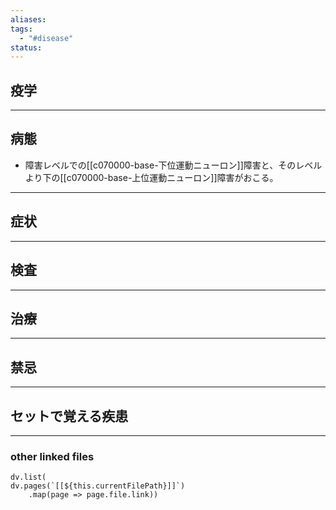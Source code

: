 ```yaml
---
aliases: 
tags:
  - "#disease"
status:
---
```

## 疫学
---
## 病態
- 障害レベルでの[[c070000-base-下位運動ニューロン]]障害と、そのレベルより下の[[c070000-base-上位運動ニューロン]]障害がおこる。
---
## 症状
---
## 検査
---
## 治療
---
## 禁忌
---
## セットで覚える疾患
---
### other linked files
```dataviewjs
dv.list(
dv.pages(`[[${this.currentFilePath}]]`)
	.map(page => page.file.link))
```
